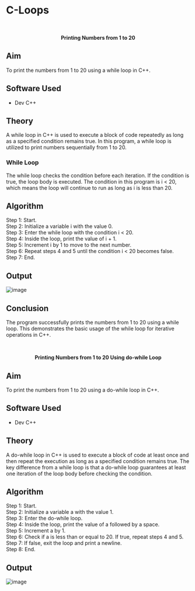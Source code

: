 # C-Loops
<br> <p align='center'><b>Printing Numbers from 1 to 20</b></p>

## Aim

To print the numbers from 1 to 20 using a while loop in C++.

## Software Used
- Dev C++

## Theory

<p>
  A while loop in C++ is used to execute a block of code repeatedly as long as a specified condition remains true. In this program, a while loop is utilized to print numbers sequentially from 1 to 20.
</p>

### While Loop
<p>
  The while loop checks the condition before each iteration. If the condition is true, the loop body is executed. The condition in this program is i < 20, which means the loop will continue to run as long as i is less than 20.
</p>

## Algorithm

Step 1: Start. <br> 
Step 2: Initialize a variable i with the value 0. <br> 
Step 3: Enter the while loop with the condition i < 20. <br> 
Step 4: Inside the loop, print the value of i + 1. <br> 
Step 5: Increment i by 1 to move to the next number. <br> 
Step 6: Repeat steps 4 and 5 until the condition i < 20 becomes false. <br> 
Step 7: End. <br>

## Output

![image](https://github.com/user-attachments/assets/e99dd8b8-bfe0-449c-9327-4bfb7a87c419)

## Conclusion

The program successfully prints the numbers from 1 to 20 using a while loop. This demonstrates the basic usage of the while loop for iterative operations in C++.

<br> <p align='center'><b>Printing Numbers from 1 to 20 Using do-while Loop</b></p>

## Aim

To print the numbers from 1 to 20 using a do-while loop in C++.

## Software Used

- Dev C++

## Theory

<p>
  A do-while loop in C++ is used to execute a block of code at least once and then repeat the execution as long as a specified condition remains true. The key difference from a while loop is that a do-while loop guarantees at least one iteration of the loop body before checking the condition.
</p>

## Algorithm

Step 1: Start. <br> Step 2: Initialize a variable a with the value 1. <br> Step 3: Enter the do-while loop. <br> Step 4: Inside the loop, print the value of a followed by a space. <br> Step 5: Increment a by 1. <br> Step 6: Check if a is less than or equal to 20. If true, repeat steps 4 and 5. <br> Step 7: If false, exit the loop and print a newline. <br> Step 8: End. <br>

## Output

![image](https://github.com/user-attachments/assets/4743c208-ea1e-45a3-9308-1fe2e5cf3f45)
